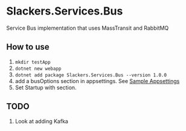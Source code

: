 # Slackers.Services.Bus
Service Bus implementation that uses MassTransit and RabbitMQ
## How to use
1. `mkdir testApp `
2. ` dotnet new webapp `
3. `dotnet add package Slackers.Services.Bus --version 1.0.0 `
4. add a busOptions section in appsettings.  See [Sample Appsettings](https://github.com/kamabery/Slackers.Services.Bus/blob/master/Samples/ProjectManager/appsettings.json)
5. Set Startup with section.

## TODO
1. Look at adding Kafka
